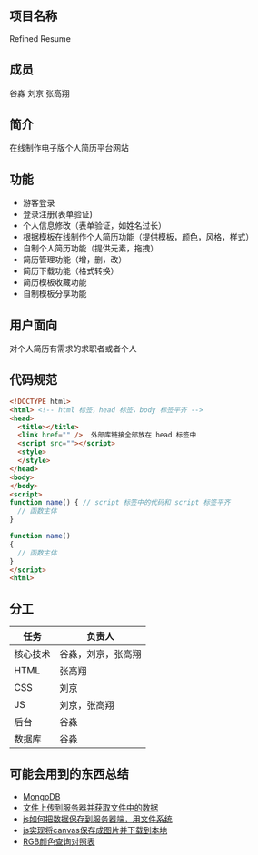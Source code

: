 ﻿## 项目名称

Refined Resume

## 成员

谷淼 刘京 张高翔

## 简介

在线制作电子版个人简历平台网站

## 功能

* 游客登录  
* 登录注册(表单验证)  
* 个人信息修改（表单验证，如姓名过长）  
* 根据模板在线制作个人简历功能（提供模板，颜色，风格，样式）  
* 自制个人简历功能（提供元素，拖拽）  
* 简历管理功能（增，删，改）  
* 简历下载功能（格式转换）  
* 简历模板收藏功能  
* 自制模板分享功能  

## 用户面向

对个人简历有需求的求职者或者个人

## 代码规范

```html
<!DOCTYPE html>
<html> <!-- html 标签，head 标签，body 标签平齐 -->
<head>
  <title></title>
  <link href="" />  外部库链接全部放在 head 标签中
  <script src=""></script>
  <style>
  </style>
</head>
<body>
</body>
<script>
function name() { // script 标签中的代码和 script 标签平齐
  // 函数主体
}

function name()
{
  // 函数主体
}
</script>
<html>
``` 

## 分工

任务|负责人
-|-
核心技术|谷淼，刘京，张高翔
HTML|张高翔
CSS|刘京
JS|刘京，张高翔
后台|谷淼
数据库|谷淼

## 可能会用到的东西总结

* [MongoDB](http://github.com/Gu-Miao/mongodb)
* [文件上传到服务器并获取文件中的数据](http://blog.csdn.net/cwzhsi/article/details/45486925)  
* [js如何把数据保存到服务器端，用文件系统](https://zhidao.baidu.com/question/1701857117220731540.html)  
* [js实现将canvas保存成图片并下载到本地](http://blog.csdn.net/u012246064/article/details/78032153)  
* [RGB颜色查询对照表](http://www.114la.com/other/rgb.htm)

